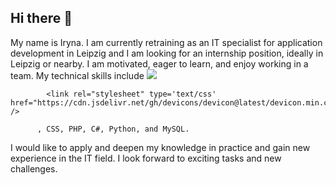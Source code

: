 ## Hi there 👋
My name is Iryna. I am currently retraining as an IT specialist for application development in Leipzig and I am looking for an internship position, ideally in Leipzig or nearby. I am motivated, eager to learn, and enjoy working in a team.
My technical skills include 
            <img src="https://cdn.jsdelivr.net/gh/devicons/devicon@latest/icons/html5/html5-original-wordmark.svg" />
          
            
            <link rel="stylesheet" type='text/css' href="https://cdn.jsdelivr.net/gh/devicons/devicon@latest/devicon.min.css" />
          
          , CSS, PHP, C#, Python, and MySQL.
 I would like to apply and deepen my knowledge in practice and gain new experience in the IT field. I look forward to exciting tasks and new challenges.
<!--
**irguk/irguk** is a ✨ _special_ ✨ repository because its `README.md` (this file) appears on your GitHub profile.

Here are some ideas to get you started:

- 🔭 I’m currently working on ...
- 🌱 I’m currently learning ...
- 👯 I’m looking to collaborate on ...
- 🤔 I’m looking for help with ...
- 💬 Ask me about ...
- 📫 How to reach me: ...
- 😄 Pronouns: ...
- ⚡ Fun fact: ...
-->

